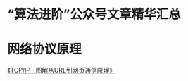 # “算法进阶”公众号文章精华汇总



# 网络协议原理

[《TCP/IP--图解从URL到网页通信原理》](https://github.com/liaoyongyu/blog/issues/1)
